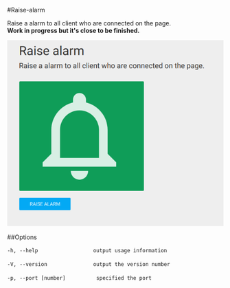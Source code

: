 #Raise-alarm

Raise a alarm to all client who are connected on the page.  
__Work in progress but it's close to be finished.__

![](https://raw.githubusercontent.com/cedced19/raise-alarm/master/demo.png)

##Options

```
-h, --help                  output usage information

-V, --version               output the version number

-p, --port [number]          specified the port
```
